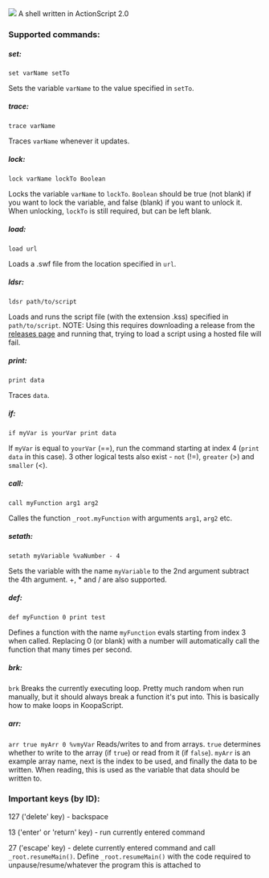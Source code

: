 <img src="https://media.discordapp.net/attachments/383022336510525442/424569343591055370/KoopaShell_full.png">
A shell written in ActionScript 2.0

### Supported commands:
##### set:
`set varName setTo`

Sets the variable `varName` to the value specified in `setTo`.

##### trace:
`trace varName`

Traces `varName` whenever it updates.

##### lock:
`lock varName lockTo Boolean`

Locks the variable `varName` to `lockTo`. `Boolean` should be true (not blank) if you want to lock the variable, and false (blank) if you want to unlock it. When unlocking, `lockTo` is still required, but can be left blank.

##### load:
`load url`

Loads a .swf file from the location specified in `url`.

##### ldsr:
`ldsr path/to/script`

Loads and runs the script file (with the extension .kss) specified in `path/to/script`. NOTE: Using this requires downloading a release from the [releases page](https://github.com/Jhynjhiruu/KoopaShell/releases/) and running that, trying to load a script using a hosted file will fail.

##### print:
`print data`

Traces `data`.

##### if:
`if myVar is yourVar print data`

If `myVar` is equal to `yourVar` (==), run the command starting at index 4 (`print data` in this case). 3 other logical tests also exist - `not` (!=), `greater` (>) and `smaller` (<).

##### call:
`call myFunction arg1 arg2`

Calles the function `_root.myFunction` with arguments `arg1`, `arg2` etc. 

##### setath:
`setath myVariable %vaNumber - 4`

Sets the variable with the name `myVariable` to the 2nd argument subtract the 4th argument. +, * and / are also supported.

##### def:
`def myFunction 0 print test`

Defines a function with the name `myFunction` evals starting from index 3 when called. Replacing 0 (or blank) with a number will automatically call the function that many times per second.

##### brk:
`brk`
Breaks the currently executing loop. Pretty much random when run manually, but it should always break a function it's put into. This is basically how to make loops in KoopaScript.

##### arr:
`arr true myArr 0 %vmyVar`
Reads/writes to and from arrays. `true` determines whether to write to the array (if `true`) or read from it (if `false`). `myArr` is an example array name, next is the index to be used, and finally the data to be written. When reading, this is used as the variable that data should be written to.

### Important keys (by ID):
127 ('delete' key) - backspace

13 ('enter' or 'return' key) - run currently entered command

27 ('escape' key) - delete currently entered command and call `_root.resumeMain()`. Define `_root.resumeMain()` with the code required to unpause/resume/whatever the program this is attached to
